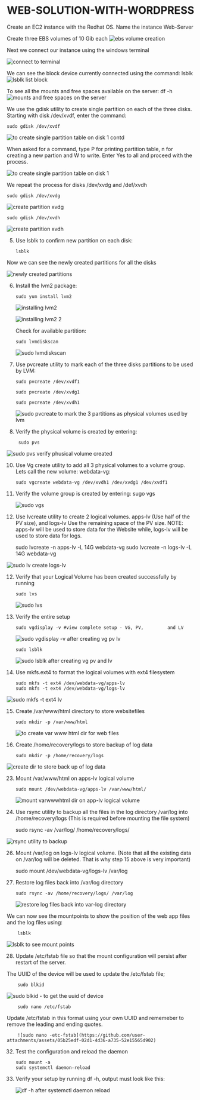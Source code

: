 # WEB-SOLUTION-WITH-WORDPRESS
Create an EC2 instance with the Redhat OS.
Name the instance Web-Server

Create three EBS volumes of 10 Gib each
![ebs volume creation](https://github.com/user-attachments/assets/1a5b8e2a-5a3c-4b19-b938-845f5ca0c6e0)

Next we connect our instance using the windows terminal

![connect to terminal](https://github.com/user-attachments/assets/ec5e729a-7c46-4b39-bc96-b56e66538345)


We can see the block device currently connected using the command:
    lsblk
![lsblk list block](https://github.com/user-attachments/assets/a7492248-9885-4888-b7c2-59899119cd16)

    
To see all the mounts and free spaces available on the server:
    df -h
![mounts and free spaces on the server](https://github.com/user-attachments/assets/b0903239-1bd5-4fbe-8aed-d1a1290315c1)

We use the gdisk utility to create single partition on each of the three disks. 
Starting with disk /dev/xvdf, enter the command:

    sudo gdisk /dev/xvdf
![to create single partition table on disk 1 contd](https://github.com/user-attachments/assets/d74e81a6-998f-499b-a4a9-d000e6c89700)

When asked for a command, type P for printing partition table, n for creating a new partion and W to write. Enter Yes to all and proceed with the process.

![to create single partition table on disk 1](https://github.com/user-attachments/assets/a5354f0a-9c1d-43f8-8b25-e89f8a915afe)

We repeat the process for disks /dev/xvdg and /def/xvdh

    sudo gdisk /dev/xvdg



![create partition xvdg](https://github.com/user-attachments/assets/09f120f2-744d-4c94-a3ae-f338722dac8d)

    

    sudo gdisk /dev/xvdh


![create partition xvdh](https://github.com/user-attachments/assets/d16f194b-d1c6-4fc5-96cb-3d5f32a87002)




5. Use lsblk to confirm new partition on each disk:

   
       lsblk

Now we can see the newly created partitions for all the disks

![newly created partitions](https://github.com/user-attachments/assets/1920265e-fdf9-46cd-9e9e-e756638e2f30)

6. Install the lvm2 package:


       sudo yum install lvm2

    ![installing lvm2](https://github.com/user-attachments/assets/d0bb99f8-96ef-4101-bfe1-8f0649be2823)

    ![installing lvm2 2](https://github.com/user-attachments/assets/c64aea52-b778-48c6-9dca-c80baf068f6d)



   Check for available partition:



       sudo lvmdiskscan

    ![sudo lvmdiskscan](https://github.com/user-attachments/assets/5a405105-1528-4537-a57e-fc1b987b151a)


 7. Use pvcreate utility to mark each of the three disks partitions to be used by 
    LVM:


        sudo pvcreate /dev/xvdf1

        sudo pvcreate /dev/xvdg1

        sudo pvcreate /dev/xvdh1




    ![sudo pvcreate to mark the 3 partitions as physical volumes used by lvm](https://github.com/user-attachments/assets/85e65fe0-d99a-4eb2-903a-5dc85a3b5d31)



 8. Verify the physical volume is created by entering:

    
         sudo pvs
![sudo pvs verify phusical volume created](https://github.com/user-attachments/assets/6a8eefc7-1302-4b09-aab0-ef7f1c18792f)

 10. Use Vg create utility to add all 3 physical volumes to a volume group. Lets call the new volume: webdata-vg:

     
         sudo vgcreate webdata-vg /dev/xvdh1 /dev/xvdg1 /dev/xvdf1

 8. Verify the volume group is created by entering:
         sugo vgs

       
     ![sudo vgs](https://github.com/user-attachments/assets/191cbd50-7b0e-441a-b649-f8c069637299)

11. Use lvcreate utility to create 2 logical volumes. apps-lv (Use half of the
PV size), and logs-lv Use the remaining space of the PV size. NOTE:
apps-lv will be used to store data for the Website while, logs-lv will be
used to store data for logs.



      sudo lvcreate -n apps-lv -L 14G webdata-vg
sudo lvcreate -n logs-lv -L 14G webdata-vg  


![sudo lv create logs-lv](https://github.com/user-attachments/assets/d38bb034-4d82-41d5-9a0e-a1510b740e64)



12. Verify that your Logical Volume has been created successfully by
running


        sudo lvs

    ![sudo lvs](https://github.com/user-attachments/assets/c4c56df0-936f-4d94-b8db-ae7f9d4e692f)

           
13. Verify the entire setup

        sudo vgdisplay -v #view complete setup - VG, PV,         and LV

    ![sudo vgdisplay -v after creating vg pv lv ](https://github.com/user-attachments/assets/e93dd6b3-6f5c-49c3-b3b9-9af848395ee5)


        sudo lsblk

    
    ![sudo lsblk after creating vg pv and lv](https://github.com/user-attachments/assets/7e3c27f5-a1a6-4aa6-bc62-ca13b4d25a54)


15. Use mkfs.ext4 to format the logical volumes with ext4 filesystem

    
        sudo mkfs -t ext4 /dev/webdata-vg/apps-lv
        sudo mkfs -t ext4 /dev/webdata-vg/logs-lv


   ![sudo mkfs -t ext4 lv](https://github.com/user-attachments/assets/17f710ed-5a3c-4491-9dbb-aa8b94772826)

15. Create /var/www/html directory to store                 websitefiles



        sudo mkdir -p /var/www/html

    
    ![to create var www html dir for web files](https://github.com/user-attachments/assets/dcbc2093-aa8e-4d7f-8bc7-7347c79f3598)

18. Create /home/recovery/logs to store backup of log data



        sudo mkdir -p /home/recovery/logs

    
![create dir to store back up of log data](https://github.com/user-attachments/assets/aba6561f-bad6-416b-ae9a-f3db44f8a01a)


23. Mount /var/www/html on apps-lv logical volume

    
        sudo mount /dev/webdata-vg/apps-lv /var/www/html/


    ![mount varwwwhtml dir on app-lv logical volume](https://github.com/user-attachments/assets/4befbd7f-22e2-467d-96a1-eface3b6347a)


24. Use rsync utility to backup all the files in the 
   log directory /var/log into /home/recovery/logs 
  (This is required before mounting the file system)

     sudo rsync -av /var/log/ /home/recovery/logs/

 ![rsync utility to backup](https://github.com/user-attachments/assets/210456ba-8060-4d94-944c-993c34f5833f)

26. Mount /var/log on logs-lv logical volume. (Note that all the existing
data on /var/log will be deleted. That is why step 15 above is very
important)


    sudo mount /dev/webdata-vg/logs-lv /var/log
27. Restore log files back into /var/log directory

        sudo rsync -av /home/recovery/logs/ /var/log

    
    ![restore log files back into var-log directory](https://github.com/user-attachments/assets/baee434a-795e-4981-b40d-735ec9c7c963)


We can now see the mountpoints to show the position of the web app files and the log files using:


        lsblk


![lsblk to see mount points](https://github.com/user-attachments/assets/64e9c39e-6fe6-4431-9b17-edd58eb15b84)


      


28. Update /etc/fstab file so that the mount configuration will persist after
restart of the server.

The UUID of the device will be used to update the /etc/fstab file;


        sudo blkid

        
![sudo blkid - to get the uuid of device](https://github.com/user-attachments/assets/00b5e22a-bfa0-4db1-81e9-9b90fc676612)


        sudo nano /etc/fstab
        
Update /etc/fstab in this format using your own UUID and rememeber to
remove the leading and ending quotes.

        ![sudo nano -etc-fstab](https://github.com/user-attachments/assets/05b25edf-02d1-4d36-a735-52e15565d902)


    
32. Test the configuration and reload the daemon
    
        sudo mount -a
        sudo systemctl daemon-reload



34. Verify your setup by running df -h, output must look like this:


     ![df -h  after systemctl daemon reload](https://github.com/user-attachments/assets/4b7e6e09-13d7-4dac-b085-4bdcb83f8834)


    
